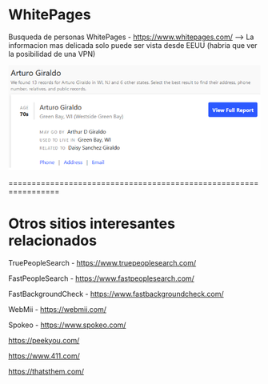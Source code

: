 WhitePages
==========

Busqueda de personas
WhitePages - https://www.whitepages.com/ --> La informacion mas delicada solo puede ser vista desde EEUU (habria que ver la posibilidad de una VPN)

![Diagrama explicativo](./imagen1.png)

=================================================================

Otros sitios interesantes relacionados
======================================

TruePeopleSearch - https://www.truepeoplesearch.com/

FastPeopleSearch - https://www.fastpeoplesearch.com/

FastBackgroundCheck - https://www.fastbackgroundcheck.com/

WebMii - https://webmii.com/

Spokeo - https://www.spokeo.com/

https://peekyou.com/

https://www.411.com/

https://thatsthem.com/

